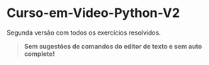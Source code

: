# Curso-em-Video-Python-V2
Segunda versão com todos os exercícios resolvidos.
>**Sem sugestões de comandos do editor de texto e sem auto complete!**
